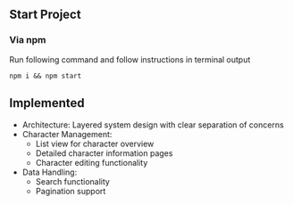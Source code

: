 ## Start Project

### Via npm

Run following command and follow instructions in terminal output

```
npm i && npm start
```


## Implemented
- Architecture: Layered system design with clear separation of concerns
- Character Management:
  - List view for character overview
  - Detailed character information pages
  - Character editing functionality
- Data Handling:
  - Search functionality
  - Pagination support
